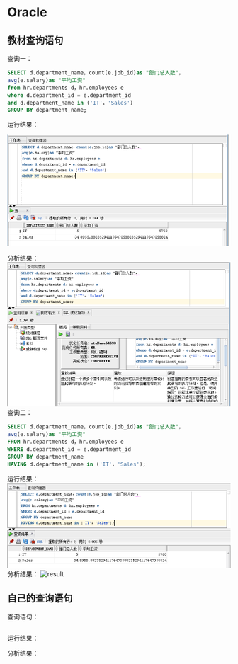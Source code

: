 # Oracle

## 教材查询语句
查询一：
```SQL
SELECT d.department_name，count(e.job_id)as "部门总人数"，
avg(e.salary)as "平均工资"
from hr.departments d，hr.employees e
where d.department_id = e.department_id
and d.department_name in ('IT'，'Sales')
GROUP BY department_name;
```
运行结果：

![result](https://github.com/fishccc/Oracle/blob/master/test1/1.png)

分析结果：
![result](https://github.com/fishccc/Oracle/blob/master/test1/1-1.png)
查询二：
```SQL
SELECT d.department_name，count(e.job_id)as "部门总人数"，
avg(e.salary)as "平均工资"
FROM hr.departments d，hr.employees e
WHERE d.department_id = e.department_id
GROUP BY department_name
HAVING d.department_name in ('IT'，'Sales');
```

运行结果：
![result](https://github.com/fishccc/Oracle/blob/master/test1/2.png)
分析结果：
![result](https://github.com/fishccc/Oracle/blob/master/test1/2-1.png)
## 自己的查询语句
查询语句：
```SQL

```
运行结果：

分析结果：
